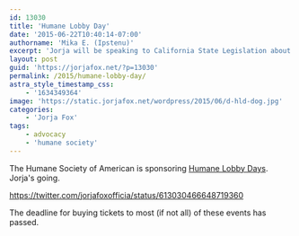 ```yaml
---
id: 13030
title: 'Humane Lobby Day'
date: '2015-06-22T10:40:14-07:00'
authorname: 'Mika E. (Ipstenu)'
excerpt: 'Jorja will be speaking to California State Legislation about the humane treatment of animals on June 23rd.'
layout: post
guid: 'https://jorjafox.net/?p=13030'
permalink: /2015/humane-lobby-day/
astra_style_timestamp_css:
    - '1634349364'
image: 'https://static.jorjafox.net/wordpress/2015/06/d-hld-dog.jpg'
categories:
    - 'Jorja Fox'
tags:
    - advocacy
    - 'humane society'
---
```


The Humane Society of American is sponsoring <a href="http://www.humanesociety.org/about/events/humane-lobby-days.html">Humane Lobby Days</a>. Jorja's going.

https://twitter.com/jorjafoxofficia/status/613030466648719360

The deadline for buying tickets to most (if not all) of these events has passed.

